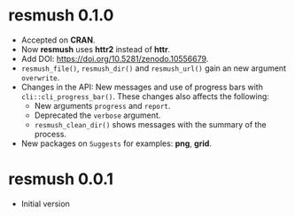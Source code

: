 # resmush 0.1.0

-   Accepted on **CRAN**.
-   Now **resmush** uses **httr2** instead of **httr**.
-   Add DOI: <https://doi.org/10.5281/zenodo.10556679>.
-   `resmush_file()`, `resmush_dir()` and `resmush_url()` gain an new argument
    `overwrite`.
-   Changes in the API: New messages and use of progress bars with
    `cli::cli_progress_bar()`. These changes also affects the following:
    -   New arguments `progress` and `report`.
    -   Deprecated the `verbose` argument.
    -   `resmush_clean_dir()` shows messages with the summary of the process.
-   New packages on `Suggests` for examples: **png**, **grid**.

# resmush 0.0.1

-   Initial version
